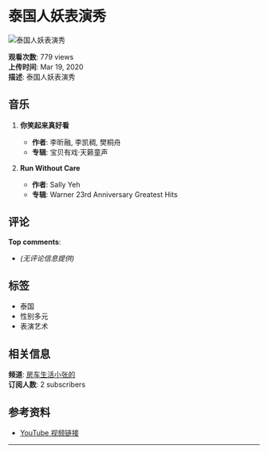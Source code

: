 # 泰国人妖表演秀

![泰国人妖表演秀](https://yt3.ggpht.com/ytc/AIdro_m-oofHIACPIlO7-AnbiIIC40_AP07uVFcv_S31Hbc=s48-c-k-c0x00ffffff-no-rj)

**观看次数**: 779 views  
**上传时间**: Mar 19, 2020  
**描述**: 泰国人妖表演秀

## 音乐
1. **你笑起来真好看**  
   - **作者**: 李昕融, 李凯稠, 樊桐舟  
   - **专辑**: 宝贝有戏·天籁童声  
   
2. **Run Without Care**  
   - **作者**: Sally Yeh  
   - **专辑**: Warner 23rd Anniversary Greatest Hits  

## 评论
**Top comments**:  
- *(无评论信息提供)*

## 标签
- 泰国
- 性别多元
- 表演艺术

## 相关信息
**频道**: [房车生活小张的](https://www.youtube.com/channel/UCKcTIqYtnOGDnUu27E5Zd_Q)  
**订阅人数**: 2 subscribers  

## 参考资料
- [YouTube 视频链接](https://www.youtube.com/watch?v=aao0bl7RlKo)  

---
